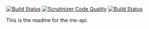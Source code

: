 [![Build Status](https://travis-ci.org/MagnusLj/jsramverk-me-api.svg?branch=master)](https://travis-ci.org/MagnusLj/jsramverk-me-api) [![Scrutinizer Code Quality](https://scrutinizer-ci.com/g/MagnusLj/jsramverk-me-api/badges/quality-score.png?b=master)](https://scrutinizer-ci.com/g/MagnusLj/jsramverk-me-api/?branch=master) [![Build Status](https://scrutinizer-ci.com/g/MagnusLj/jsramverk-me-api/badges/build.png?b=master)](https://scrutinizer-ci.com/g/MagnusLj/jsramverk-me-api/build-status/master)

This is the readme for the me-api.
